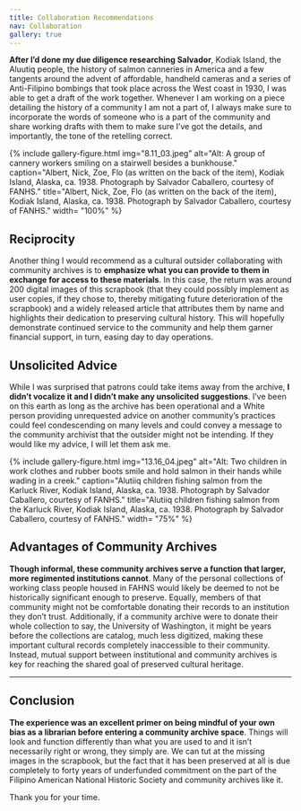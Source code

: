 ```yaml
---
title: Collaboration Recommendations
nav: Collaboration
gallery: true
---
```


**After I’d done my due diligence researching Salvador**, Kodiak Island, the Aluutiq people, the history of salmon canneries in America and a few tangents around the advent of affordable, handheld cameras and a series of Anti-Filipino bombings that took place across the West coast in 1930, I was able to get a draft of the work together. Whenever I am working on a piece detailing the history of a community I am not a part of, I always make sure to incorporate the words of someone who is a part of the community and share working drafts with them to make sure I’ve got the details, and importantly, the tone of the retelling correct. 

{% include gallery-figure.html img="8.11_03.jpeg" alt="Alt: A group of cannery workers smiling on a stairwell besides a bunkhouse." caption="Albert, Nick, Zoe, Flo (as written on the back of the item), Kodiak Island, Alaska, ca. 1938. Photograph by Salvador Caballero, courtesy of FANHS." title="Albert, Nick, Zoe, Flo (as written on the back of the item), Kodiak Island, Alaska, ca. 1938. Photograph by Salvador Caballero, courtesy of FANHS." width= "100%" %}

## Reciprocity

Another thing I would recommend as a cultural outsider collaborating with community archives is to **emphasize what you can provide to them in exchange for access to these materials**. In this case, the return was around 200 digital images of this scrapbook (that they could possibly implement as user copies, if they chose to, thereby mitigating future deterioration of the scrapbook) and a widely released article that attributes them by name and highlights their dedication to preserving cultural history. This will hopefully demonstrate continued service to the community and help them garner financial support, in turn, easing day to day operations. 

## Unsolicited Advice

While I was surprised that patrons could take items away from the archive, **I didn’t vocalize it and I didn’t make any unsolicited suggestions**. I’ve been on this earth as long as the archive has been operational and a White person providing unrequested advice on another community’s practices could feel condescending on many levels and could convey a message to the community archivist that the outsider might not be intending. If they would like my advice, I will let them ask me.

{% include gallery-figure.html img="13.16_04.jpeg" alt="Alt: Two children in work clothes and rubber boots smile and hold salmon in their hands while wading in a creek." caption="Alutiiq children fishing salmon from the Karluck River, Kodiak Island, Alaska, ca. 1938. Photograph by Salvador Caballero, courtesy of FANHS." title="Alutiiq children fishing salmon from the Karluck River, Kodiak Island, Alaska, ca. 1938. Photograph by Salvador Caballero, courtesy of FANHS." width= "75%" %}

## Advantages of Community Archives

**Though informal, these community archives serve a function that larger, more regimented institutions cannot**. Many of the personal collections of working class people housed in FAHNS would likely be deemed to not be historically significant enough to preserve. Equally, members of that community might not be comfortable donating their records to an institution they don’t trust. Additionally, if a community archive were to donate their whole collection to say, the University of Washington, it might be years before the collections are catalog, much less digitized, making these important cultural records completely inaccessible to their community. Instead, mutual support between institutional and community archives is key for reaching the shared goal of preserved cultural heritage. 

___

## Conclusion

**The experience was an excellent primer on being mindful of your own bias as a librarian before entering a community archive space**. Things will look and function differently than what you are used to and it isn’t necessarily right or wrong, they simply are. We can tut at the missing images in the scrapbook, but the fact that it has been preserved at all is due completely to forty years of underfunded commitment on the part of the Filipino American National Historic Society and community archives like it. 

Thank you for your time. 
